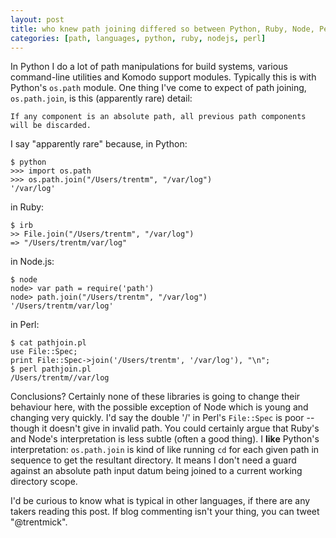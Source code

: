 ```yaml
---
layout: post
title: who knew path joining differed so between Python, Ruby, Node, Perl
categories: [path, languages, python, ruby, nodejs, perl]
---
```


In Python I do a lot of path manipulations for build systems, various
command-line utilities and Komodo support modules. Typically this is with
Python's `os.path` module. One thing I've come to expect of path joining,
`os.path.join`, is this (apparently rare) detail:

    If any component is an absolute path, all previous path components
    will be discarded.

I say "apparently rare" because, in Python:

    $ python
    >>> import os.path
    >>> os.path.join("/Users/trentm", "/var/log")
    '/var/log'

in Ruby:

    $ irb
    >> File.join("/Users/trentm", "/var/log")
    => "/Users/trentm/var/log"

in Node.js:

    $ node
    node> var path = require('path')
    node> path.join("/Users/trentm", "/var/log")
    '/Users/trentm/var/log'

in Perl:

    $ cat pathjoin.pl 
    use File::Spec;
    print File::Spec->join('/Users/trentm', '/var/log'), "\n";
    $ perl pathjoin.pl 
    /Users/trentm//var/log

Conclusions? Certainly none of these libraries is going to change their
behaviour here, with the possible exception of Node which is young and
changing very quickly. I'd say the double '/' in Perl's `File::Spec` is
poor -- though it doesn't give in invalid path. You could certainly argue
that Ruby's and Node's interpretation is less subtle (often a good thing).
I **like** Python's interpretation: `os.path.join` is kind of like
running `cd` for each given path in sequence to get the resultant
directory. It means I don't need a guard against an absolute path input
datum being joined to a current working directory scope.

I'd be curious to know what is typical in other languages, if there are
any takers reading this post. If blog commenting isn't your thing, you
can tweet "@trentmick".
